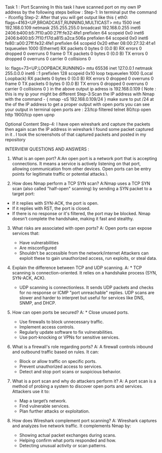 Task 1 : Port Scanning 
In this task I have scanned port on my own IP address by the following steps bellow :
Step-1: In terminal put the command - ifconfig
Step-2: After that you will get output like this 
{
eth0: flags=4163<UP,BROADCAST,RUNNING,MULTICAST>  mtu 1500
        inet 192.168.0.109  netmask 255.255.255.0  broadcast 192.168.0.255
        inet6 2406:b400:b5:7f10:a00:27ff:fe32:4fe1  prefixlen 64  scopeid 0x0<global>
        inet6 2406:b400:b5:7f10:f17d:a815:a2ca:506a  prefixlen 64  scopeid 0x0<global>
        inet6 fe80::a00:27ff:fe32:4fe1  prefixlen 64  scopeid 0x20<link>
        ether 08:00:27:32:4f:e1  txqueuelen 1000  (Ethernet)
        RX packets 0  bytes 0 (0.0 B)
        RX errors 0  dropped 0  overruns 0  frame 0
        TX packets 0  bytes 0 (0.0 B)
        TX errors 0  dropped 0 overruns 0  carrier 0  collisions 0

lo: flags=73<UP,LOOPBACK,RUNNING>  mtu 65536
        inet 127.0.0.1  netmask 255.0.0.0
        inet6 ::1  prefixlen 128  scopeid 0x10<host>
        loop  txqueuelen 1000  (Local Loopback)
        RX packets 0  bytes 0 (0.0 B)
        RX errors 0  dropped 0  overruns 0  frame 0
        TX packets 0  bytes 0 (0.0 B)
        TX errors 0  dropped 0 overruns 0  carrier 0  collisions 0
}
in the above output ip adress is 192.168.0.109 ( Note : this is my ip your might be different 
Step-3:Scan the IP address with Nmap with the command - { nmap -sS 192.168.0.109/24 } make sure to put /24 at the of the IP address to get a proper output with open ports
you can see your output in terminal
open ports are :
23/tcp   filtered telnet
80/tcp   open     http
1900/tcp open     upnp

Optional Content
Step-4: I have open wireshark and capture the packets then again scan the IP address 
in wireshark I found some packet captured in it .
I took the screenshots of that captured packets and posted in my repository 


INTERVIEW QUESTIONS AND ANSWERS :
1. What is an open port?
A:An open port is a network port that is accepting connections. It means a service is actively listening on that port, allowing communication from other devices. Open ports can be entry points for legitimate traffic or potential attacks.\

2. How does Nmap perform a TCP SYN scan?
A:Nmap uses a TCP SYN scan (also called "half-open" scanning) by sending a SYN packet to a target port:
  * If it replies with SYN-ACK, the port is open.
  * If it replies with RST, the port is closed.
  * If there is no response or it's filtered, the port may be blocked.
    Nmap doesn't complete the handshake, making it fast and stealthy.

3. What risks are associated with open ports?
A: Open ports can expose services that:
   * Have vulnerabilities
   * Are misconfigured
   * Shouldn’t be accessible from the network/internet
     Attackers can exploit these to gain unauthorized access, run exploits, or steal data.

4. Explain the difference between TCP and UDP scanning.
A: * TCP scanning is connection-oriented. It relies on a handshake process (SYN, SYN-ACK, ACK).
   * UDP scanning is connectionless. It sends UDP packets and checks for no response or ICMP "port unreachable" replies.
     UDP scans are slower and harder to interpret but useful for services like DNS, SNMP, and DHCP.

5. How can open ports be secured?
A: * Close unused ports.
   * Use firewalls to block unnecessary traffic.
   * Implement access controls.
   * Regularly update software to fix vulnerabilities.
   * Use port-knocking or VPNs for sensitive services.

6. What is a firewall's role regarding ports?
A: A firewall controls inbound and outbound traffic based on rules. It can:
   * Block or allow traffic on specific ports.
   * Prevent unauthorized access to services.
   * Detect and stop port scans or suspicious behavior.

7. What is a port scan and why do attackers perform it?
A: A port scan is a method of probing a system to discover open ports and services.
   Attackers use it to:
   * Map a target’s network.
   * Find vulnerable services.
   * Plan further attacks or exploitation.

8. How does Wireshark complement port scanning?
A: Wireshark captures and analyzes live network traffic. It complements Nmap by:
   * Showing actual packet exchanges during scans.
   * Helping confirm what ports responded and how.
   * Detecting unusual activity or scan patterns.





